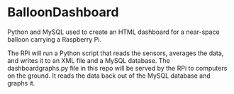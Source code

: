 BalloonDashboard
================

Python and MySQL used to create an HTML dashboard for a near-space balloon carrying a Raspberry Pi.

The RPi will run a Python script that reads the sensors, averages the data, and writes it to an XML
file and a MySQL database. The dashboardgraphs.py file in this repo will be served by the RPi to 
computers on the ground. It reads the data back out of the MySQL database and graphs it.
